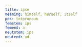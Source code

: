 ```yaml
---
title: ipse
meaning: himself, herself, itself
pos: totpronoun
femstem: ips
femend: a
neutstem: ips
neutend: ud
---
```

